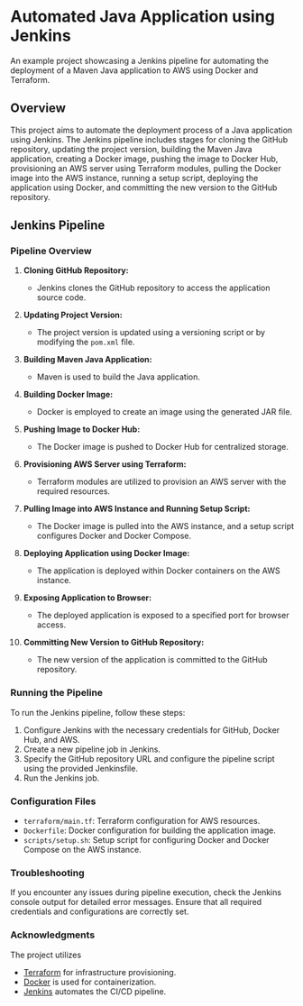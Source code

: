 # Automated Java Application using Jenkins 

An example project showcasing a Jenkins pipeline for automating the deployment of a Maven Java application to AWS using Docker and Terraform.

## Overview

This project aims to automate the deployment process of a Java application using Jenkins. The Jenkins pipeline includes stages for cloning the GitHub repository, updating the project version, building the Maven Java application, creating a Docker image, pushing the image to Docker Hub, provisioning an AWS server using Terraform modules, pulling the Docker image into the AWS instance, running a setup script, deploying the application using Docker, and committing the new version to the GitHub repository.

## Jenkins Pipeline

### Pipeline Overview

1. **Cloning GitHub Repository:**
   - Jenkins clones the GitHub repository to access the application source code.

2. **Updating Project Version:**
   - The project version is updated using a versioning script or by modifying the `pom.xml` file.

3. **Building Maven Java Application:**
   - Maven is used to build the Java application.

4. **Building Docker Image:**
   - Docker is employed to create an image using the generated JAR file.

5. **Pushing Image to Docker Hub:**
   - The Docker image is pushed to Docker Hub for centralized storage.

6. **Provisioning AWS Server using Terraform:**
   - Terraform modules are utilized to provision an AWS server with the required resources.

7. **Pulling Image into AWS Instance and Running Setup Script:**
   - The Docker image is pulled into the AWS instance, and a setup script configures Docker and Docker Compose.

8. **Deploying Application using Docker Image:**
   - The application is deployed within Docker containers on the AWS instance.

9. **Exposing Application to Browser:**
   - The deployed application is exposed to a specified port for browser access.

10. **Committing New Version to GitHub Repository:**
    - The new version of the application is committed to the GitHub repository.

### Running the Pipeline

To run the Jenkins pipeline, follow these steps:

1. Configure Jenkins with the necessary credentials for GitHub, Docker Hub, and AWS.
2. Create a new pipeline job in Jenkins.
3. Specify the GitHub repository URL and configure the pipeline script using the provided Jenkinsfile.
4. Run the Jenkins job.

### Configuration Files

- `terraform/main.tf`: Terraform configuration for AWS resources.
- `Dockerfile`: Docker configuration for building the application image.
- `scripts/setup.sh`: Setup script for configuring Docker and Docker Compose on the AWS instance.

### Troubleshooting

If you encounter any issues during pipeline execution, check the Jenkins console output for detailed error messages. Ensure that all required credentials and configurations are correctly set.

### Acknowledgments

The project utilizes
- [Terraform](https://www.terraform.io/) for infrastructure provisioning.
- [Docker](https://www.docker.com/) is used for containerization.
- [Jenkins](https://www.jenkins.io/) automates the CI/CD pipeline.
